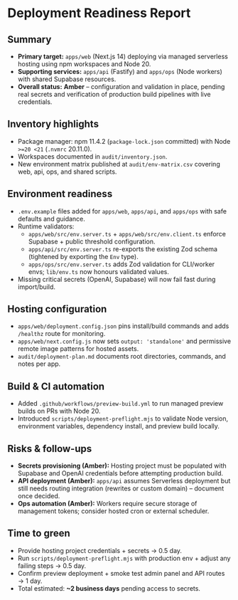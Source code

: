 # Deployment Readiness Report

## Summary
- **Primary target:** `apps/web` (Next.js 14) deploying via managed serverless hosting using npm workspaces and Node 20.
- **Supporting services:** `apps/api` (Fastify) and `apps/ops` (Node workers) with shared Supabase resources.
- **Overall status:** **Amber** – configuration and validation in place, pending real secrets and verification of production build pipelines with live credentials.

## Inventory highlights
- Package manager: npm 11.4.2 (`package-lock.json` committed) with Node `>=20 <21` (`.nvmrc` 20.11.0).
- Workspaces documented in `audit/inventory.json`.
- New environment matrix published at `audit/env-matrix.csv` covering web, api, ops, and shared scripts.

## Environment readiness
- `.env.example` files added for `apps/web`, `apps/api`, and `apps/ops` with safe defaults and guidance.
- Runtime validators:
  - `apps/web/src/env.server.ts` + `apps/web/src/env.client.ts` enforce Supabase + public threshold configuration.
  - `apps/api/src/env.server.ts` re-exports the existing Zod schema (tightened by exporting the `Env` type).
  - `apps/ops/src/env.server.ts` adds Zod validation for CLI/worker envs; `lib/env.ts` now honours validated values.
- Missing critical secrets (OpenAI, Supabase) will now fail fast during import/build.

## Hosting configuration
- `apps/web/deployment.config.json` pins install/build commands and adds `/healthz` route for monitoring.
- `apps/web/next.config.js` now sets `output: 'standalone'` and permissive remote image patterns for hosted assets.
- `audit/deployment-plan.md` documents root directories, commands, and notes per app.

## Build & CI automation
- Added `.github/workflows/preview-build.yml` to run managed preview builds on PRs with Node 20.
- Introduced `scripts/deployment-preflight.mjs` to validate Node version, environment variables, dependency install, and preview build locally.

## Risks & follow-ups
- **Secrets provisioning (Amber):** Hosting project must be populated with Supabase and OpenAI credentials before attempting production build.
- **API deployment (Amber):** `apps/api` assumes Serverless deployment but still needs routing integration (rewrites or custom domain) – document once decided.
- **Ops automation (Amber):** Workers require secure storage of management tokens; consider hosted cron or external scheduler.

## Time to green
- Provide hosting project credentials + secrets → 0.5 day.
- Run `scripts/deployment-preflight.mjs` with production env + adjust any failing steps → 0.5 day.
- Confirm preview deployment + smoke test admin panel and API routes → 1 day.
- Total estimated: **~2 business days** pending access to secrets.
